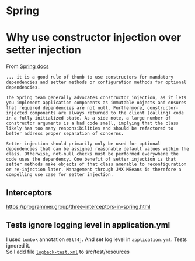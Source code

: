# Spring

# Why use constructor injection over setter injection
From [Spring docs](https://docs.spring.io/spring-framework/docs/current/reference/html/core.html#beans-setter-injection)

```
... it is a good rule of thumb to use constructors for mandatory dependencies and setter methods or configuration methods for optional dependencies.

The Spring team generally advocates constructor injection, as it lets you implement application components as immutable objects and ensures that required dependencies are not null. Furthermore, constructor-injected components are always returned to the client (calling) code in a fully initialized state. As a side note, a large number of constructor arguments is a bad code smell, implying that the class likely has too many responsibilities and should be refactored to better address proper separation of concerns.

Setter injection should primarily only be used for optional dependencies that can be assigned reasonable default values within the class. Otherwise, not-null checks must be performed everywhere the code uses the dependency. One benefit of setter injection is that setter methods make objects of that class amenable to reconfiguration or re-injection later. Management through JMX MBeans is therefore a compelling use case for setter injection.
```

## Interceptors
https://programmer.group/three-interceptors-in-spring.html

## Tests ignore logging level in application.yml
I used `lombok` annotation `@Slf4j`. And set log level in `application.yml`.  Tests ignored it.  
So I add file [`logback-test.xml`](files/logback-test.xml) to src/test/resources  
